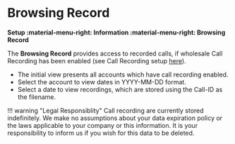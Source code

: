 # Browsing Record
**Setup :material-menu-right: Information :material-menu-right: Browsing Record**

The **Browsing Record** provides access to recorded calls, if wholesale Call Recording has been enabled (see Call Recording setup [here](https://docs.connexcs.com/customer/routing/#call-recording)). 

* The initial view presents all accounts which have call recording enabled.
* Select the account to view dates in YYYY-MM-DD format.
* Select a date to view recordings, which are stored using the Call-ID as the filename.

!!! warning "Legal Responsiblity"
    Call recording are currently stored indefinitely. We make no assumptions about your data expiration policy or the laws applicable to your company or this information. It is your responsibility to inform us if you wish for this data to be deleted.
